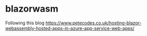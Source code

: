 # blazorwasm

Following this blog https://www.petecodes.co.uk/hosting-blazor-webassembly-hosted-apps-in-azure-app-service-web-apps/